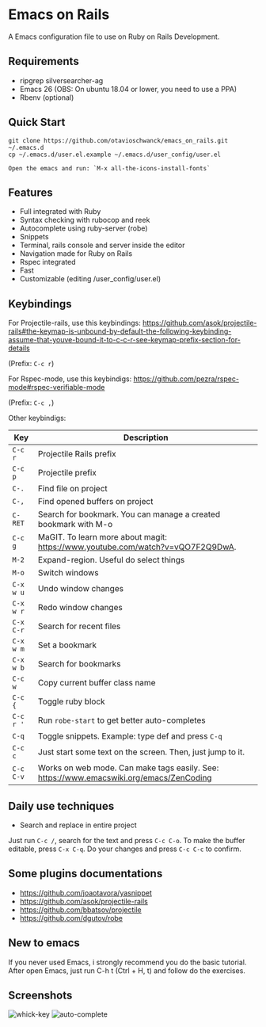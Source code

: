 # Emacs on Rails

A Emacs configuration file to use on Ruby on Rails Development.

## Requirements

- ripgrep silversearcher-ag
- Emacs 26 (OBS: On ubuntu 18.04 or lower, you need to use a PPA)
- Rbenv (optional)

## Quick Start

```
git clone https://github.com/otavioschwanck/emacs_on_rails.git ~/.emacs.d
cp ~/.emacs.d/user.el.example ~/.emacs.d/user_config/user.el

Open the emacs and run: `M-x all-the-icons-install-fonts`

```

## Features

- Full integrated with Ruby
- Syntax checking with rubocop and reek
- Autocomplete using ruby-server (robe)
- Snippets
- Terminal, rails console and server inside the editor
- Navigation made for Ruby on Rails
- Rspec integrated
- Fast
- Customizable (editing /user_config/user.el)

## Keybindings

For Projectile-rails, use this keybindings: https://github.com/asok/projectile-rails#the-keymap-is-unbound-by-default-the-following-keybinding-assume-that-youve-bound-it-to-c-c-r-see-keymap-prefix-section-for-details

(Prefix: `C-c r`)

For Rspec-mode, use this keybindigs: https://github.com/pezra/rspec-mode#rspec-verifiable-mode

(Prefix: `C-c ,`)

Other keybindigs:

| Key | Description |
| --- | ----------  |
| `C-c r` | Projectile Rails prefix |
| `C-c p` | Projectile prefix |
| `C-.` | Find file on project |
| `C-,` | Find opened buffers on project |
| `C-RET` | Search for bookmark.  You can manage a created bookmark with M-o |
| `C-c g` | MaGIT.  To learn more about magit: https://www.youtube.com/watch?v=vQO7F2Q9DwA. |
| `M-2` | Expand-region.  Useful do select things |
| `M-o` | Switch windows |
| `C-x w u` | Undo window changes |
| `C-x w r` | Redo window changes |
| `C-x C-r` | Search for recent files |
| `C-x w m` | Set a bookmark |
| `C-x w b` | Search for bookmarks |
| `C-c w` | Copy current buffer class name |
| `C-c {` | Toggle ruby block |
| `C-c r '` | Run `robe-start` to get better auto-completes |
| `C-q` | Toggle snippets.  Example:  type def and press `C-q` |
| `C-c c` | Just start some text on the screen.  Then, just jump to it. |
| `C-c C-v` | Works on web mode.  Can make tags easily.  See: https://www.emacswiki.org/emacs/ZenCoding |

## Daily use techniques

- Search and replace in entire project

Just run `C-c /`, search for the text and press `C-c C-o`.  To make the buffer editable, press `C-x C-q`.  Do your changes and press `C-c C-c` to confirm.

## Some plugins documentations

- https://github.com/joaotavora/yasnippet
- https://github.com/asok/projectile-rails
- https://github.com/bbatsov/projectile
- https://github.com/dgutov/robe

## New to emacs

If you never used Emacs, i strongly recommend you do the basic tutorial.  After open Emacs, just run C-h t (Ctrl + H, t) and follow do the exercises.

## Screenshots

![whick-key](https://i.imgur.com/gjwGuqn.png)
![auto-complete](https://i.imgur.com/vRYK8pu.pnghttps://i.imgur.com/gjwGuqn.png)
